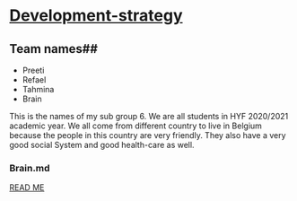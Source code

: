 # [Development-strategy](Brain.md)

## Team names##
  - Preeti
  - Refael
  - Tahmina
  - Brain

This is the names of my sub group 6. We are all students in HYF 2020/2021 academic year. We all come from different country to live in Belgium because the people in this country are very friendly. They also have a very good social System and good health-care as well.

### Brain.md
[READ ME](Brain.md)
